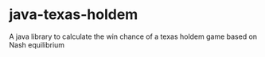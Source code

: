 java-texas-holdem
=================

A java library to calculate the win chance of a texas holdem game based on Nash equilibrium
